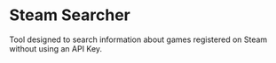 # Steam Searcher

Tool designed to search information about games registered on Steam without using an API Key.
